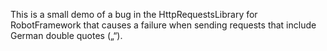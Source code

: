 This is a small demo of a bug in the HttpRequestsLibrary for RobotFramework that causes a failure when sending requests that include German double quotes („“). 
